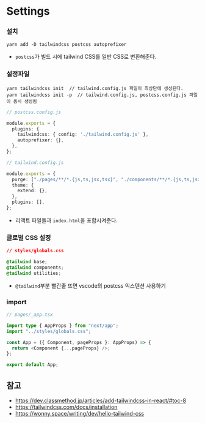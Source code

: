 # Settings

### 설치
```
yarn add -D tailwindcss postcss autoprefixer
```
- ```postcss```가 빌드 시에 tailwind CSS를 일반 CSS로 변환해준다.

### 설정파일
```
yarn tailwindcss init  // tailwind.config.js 파일이 최상단에 생성된다.
yarn tailwindcss init -p  // tailwind.config.js, postcss.config.js 파일이 동시 생성됨
```

```typescript
// postcss.config.js

module.exports = {
  plugins: {
    tailwindcss: { config: './tailwind.config.js' },
    autoprefixer: {},
  },
};
```
```typescript
// tailwind.config.js

module.exports = {
  purge: ["./pages/**/*.{js,ts,jsx,tsx}", "./components/**/*.{js,ts,jsx,tsx}"],
  theme: {
    extend: {},
  },
  plugins: [],
};
```
- 리액트 파일들과 ```index.html```을 포함시켜준다.

### 글로벌 CSS 설정
```css
// styles/globals.css

@tailwind base;
@tailwind components;
@tailwind utilities;
```
- ```@tailwind```부분 빨간줄 뜨면 vscode의 postcss 익스텐션 사용하기

### import
```typescript
// pages/_app.tsx

import type { AppProps } from "next/app";
import "../styles/globals.css";

const App = ({ Component, pageProps }: AppProps) => {
  return <Component {...pageProps} />;
};

export default App;
```

## 참고
- https://dev.classmethod.jp/articles/add-tailwindcss-in-react/#toc-8
- https://tailwindcss.com/docs/installation
- https://wonny.space/writing/dev/hello-tailwind-css
